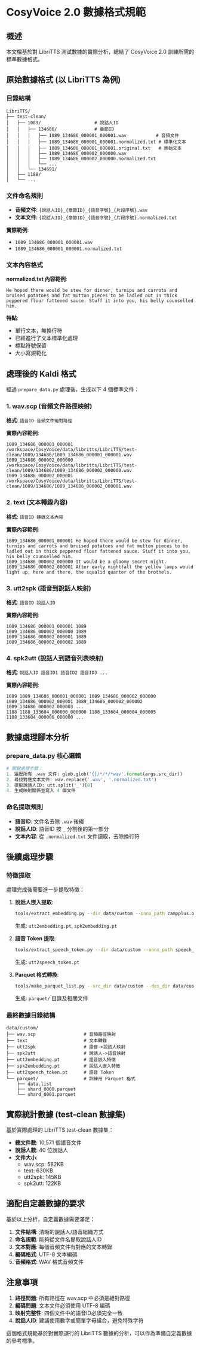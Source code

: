 # CosyVoice 2.0 數據格式規範

## 概述

本文檔基於對 LibriTTS 測試數據的實際分析，總結了 CosyVoice 2.0 訓練所需的標準數據格式。

## 原始數據格式 (以 LibriTTS 為例)

### 目錄結構
```
LibriTTS/
├── test-clean/
│   ├── 1089/                    # 說話人ID
│   │   ├── 134686/              # 章節ID  
│   │   │   ├── 1089_134686_000001_000001.wav           # 音頻文件
│   │   │   ├── 1089_134686_000001_000001.normalized.txt # 標準化文本
│   │   │   ├── 1089_134686_000001_000001.original.txt   # 原始文本
│   │   │   ├── 1089_134686_000002_000000.wav
│   │   │   ├── 1089_134686_000002_000000.normalized.txt
│   │   │   └── ...
│   │   └── 134691/
│   ├── 1188/
│   └── ...
```

### 文件命名規則
- **音頻文件**: `{說話人ID}_{章節ID}_{語音序號}_{片段序號}.wav`
- **文本文件**: `{說話人ID}_{章節ID}_{語音序號}_{片段序號}.normalized.txt`

**實際範例**:
- `1089_134686_000001_000001.wav`
- `1089_134686_000001_000001.normalized.txt`

### 文本內容格式
**normalized.txt 內容範例**:
```
He hoped there would be stew for dinner, turnips and carrots and bruised potatoes and fat mutton pieces to be ladled out in thick peppered flour fattened sauce. Stuff it into you, his belly counselled him.
```

**特點**:
- 單行文本，無換行符
- 已經進行了文本標準化處理
- 標點符號保留
- 大小寫規範化

## 處理後的 Kaldi 格式

經過 `prepare_data.py` 處理後，生成以下 4 個標準文件：

### 1. wav.scp (音頻文件路徑映射)
**格式**: `語音ID 音頻文件絕對路徑`

**實際內容範例**:
```
1089_134686_000001_000001 /workspace/CosyVoice/data/libritts/LibriTTS/test-clean/1089/134686/1089_134686_000001_000001.wav
1089_134686_000002_000000 /workspace/CosyVoice/data/libritts/LibriTTS/test-clean/1089/134686/1089_134686_000002_000000.wav
1089_134686_000002_000001 /workspace/CosyVoice/data/libritts/LibriTTS/test-clean/1089/134686/1089_134686_000002_000001.wav
```

### 2. text (文本轉錄內容)
**格式**: `語音ID 轉錄文本內容`

**實際內容範例**:
```
1089_134686_000001_000001 He hoped there would be stew for dinner, turnips and carrots and bruised potatoes and fat mutton pieces to be ladled out in thick peppered flour fattened sauce. Stuff it into you, his belly counselled him.
1089_134686_000002_000000 It would be a gloomy secret night.
1089_134686_000002_000001 After early nightfall the yellow lamps would light up, here and there, the squalid quarter of the brothels.
```

### 3. utt2spk (語音到說話人映射)
**格式**: `語音ID 說話人ID`

**實際內容範例**:
```
1089_134686_000001_000001 1089
1089_134686_000002_000000 1089
1089_134686_000002_000001 1089
1089_134686_000002_000002 1089
```

### 4. spk2utt (說話人到語音列表映射)
**格式**: `說話人ID 語音ID1 語音ID2 語音ID3 ...`

**實際內容範例**:
```
1089 1089_134686_000001_000001 1089_134686_000002_000000 1089_134686_000002_000001 1089_134686_000002_000002 1089_134686_000002_000003 ...
1188 1188_133604_000000_000000 1188_133604_000004_000005 1188_133604_000006_000000 ...
```

## 數據處理腳本分析

### prepare_data.py 核心邏輯
```python
# 關鍵處理步驟：
1. 遍歷所有 .wav 文件: glob.glob('{}/*/*/*wav'.format(args.src_dir))
2. 尋找對應文本文件: wav.replace('.wav', '.normalized.txt')  
3. 提取說話人ID: utt.split('_')[0]
4. 生成映射關係並寫入 4 個文件
```

### 命名提取規則
- **語音ID**: 文件名去除 `.wav` 後綴
- **說話人ID**: 語音ID 按 `_` 分割後的第一部分
- **文本內容**: 從 `.normalized.txt` 文件讀取，去除換行符

## 後續處理步驟

### 特徵提取
處理完成後需要進一步提取特徵：

1. **說話人嵌入提取**:
   ```bash
   tools/extract_embedding.py --dir data/custom --onnx_path campplus.onnx
   ```
   生成: `utt2embedding.pt`, `spk2embedding.pt`

2. **語音 Token 提取**:
   ```bash
   tools/extract_speech_token.py --dir data/custom --onnx_path speech_tokenizer_v2.onnx
   ```
   生成: `utt2speech_token.pt`

3. **Parquet 格式轉換**:
   ```bash
   tools/make_parquet_list.py --src_dir data/custom --des_dir data/custom/parquet
   ```
   生成: `parquet/` 目錄及相關文件

### 最終數據目錄結構
```
data/custom/
├── wav.scp                  # 音頻路徑映射
├── text                     # 文本轉錄
├── utt2spk                  # 語音->說話人映射
├── spk2utt                  # 說話人->語音映射  
├── utt2embedding.pt         # 語音嵌入特徵
├── spk2embedding.pt         # 說話人嵌入特徵
├── utt2speech_token.pt      # 語音 Token
└── parquet/                 # 訓練用 Parquet 格式
    ├── data.list
    ├── shard_0000.parquet
    └── shard_0001.parquet
```

## 實際統計數據 (test-clean 數據集)

基於實際處理的 LibriTTS test-clean 數據集：

- **總文件數**: 10,571 個語音文件
- **說話人數**: 40 位說話人
- **文件大小**:
  - wav.scp: 582KB
  - text: 630KB  
  - utt2spk: 145KB
  - spk2utt: 122KB

## 適配自定義數據的要求

基於以上分析，自定義數據需要滿足：

1. **文件結構**: 清晰的說話人/語音組織方式
2. **命名規範**: 能夠從文件名提取說話人ID
3. **文本對應**: 每個音頻文件有對應的文本轉錄
4. **編碼格式**: UTF-8 文本編碼
5. **音頻格式**: WAV 格式音頻文件

## 注意事項

1. **路徑問題**: 所有路徑在 wav.scp 中必須是絕對路徑
2. **編碼問題**: 文本文件必須使用 UTF-8 編碼
3. **映射完整性**: 四個文件中的語音ID必須完全一致
4. **說話人ID**: 建議使用數字或簡單字母組合，避免特殊字符

這個格式規範基於對實際運行的 LibriTTS 數據的分析，可以作為準備自定義數據的參考標準。